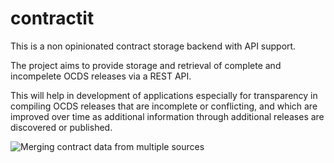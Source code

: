 # contractit
This is a non opinionated contract storage backend with API support. 

The project aims to provide storage and retrieval of complete and incompelete OCDS releases via a REST API.

This will help in development of applications especially for transparency in compiling OCDS releases 
that are incomplete or conflicting, and which are improved over time as additional information through additional releases
are discovered or published.

![Merging contract data from multiple sources](https://pbs.twimg.com/media/DckuDgkVMAAOBXv.jpg:large)
